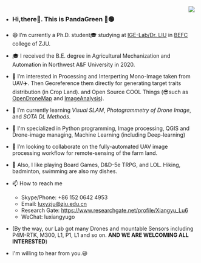 <img align="right" src="https://github-readme-stats.vercel.app/api?username=HobbitArmy&show_icons=true&icon_color=CE1D2D&text_color=718096&bg_color=ffffff&hide_title=true" />

- ### Hi,there👋. This is PandaGreen 🐼🟢
- 😄 I’m currently a Ph.D. student🎓 studying at [IGE-Lab/Dr. LIU][IGE] in [BEFC][BEFC] college of ZJU.
- 🎓 I received the B.E. degree in Agricultural Mechanization and Automation in Northwest A&F University in 2020.
- 👀 I’m interested in Processing and Interperting Mono-Image taken from UAV✈️. Then Georeference them directly for generating target traits distribution (in Crop Land). and Open Source COOL Things (😎such as [OpenDroneMap][ODM] and [ImageAnalysis][IMG_ANA]).
- 🌱 I’m currently learning *Visual SLAM*, *Photogrammetry of Drone Image*, and *SOTA DL Methods*.
- 🙋 I'm specialized in Python programming, Image processing, QGIS and Drone-image managing, Machine Learning (including Deep-learning)
- 💞️ I’m looking to collaborate on the fully-automated UAV image processing workflow for remote-sensing of the farm land.
- 🐲 Also, I like playing Board Games, D&D-5e TRPG, and LOL. Hiking, badminton, swimming are also my dishes.
- 📫 How to reach me 
  - Skype/Phone: +86 152 0642 4953
  - Email: luxyzju@zju.edu.cn
  - Research Gate: https://www.researchgate.net/profile/Xiangyu_Lu6
  - WeChat: luxiangyugo

- (By the way, our Lab got many Drones and mountable Sensors including P4M-RTK, M300, L1, P1, L1 and so on. **AND WE ARE WELCOMING ALL INTERESTED**)
- I'm willing to hear from you.😃
<!---
HobbitArmy/HobbitArmy is a ✨ special ✨ repository because its `README.md` (this file) appears on your GitHub profile.
You can click the Preview link to take a look at your changes.
--->


[IGE]: https://person.zju.edu.cn/en/liufei
[BEFC]: http://www.caefs.zju.edu.cn/english/
[ODM]: https://github.com/OpenDroneMap/ODM 
[IMG_ANA]: https://github.com/clolsonus/ImageAnalysis 
